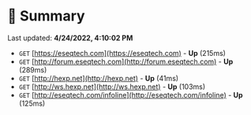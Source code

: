 # 📖 Summary
Last updated: **4/24/2022, 4:10:02 PM**

- `GET` [https://eseqtech.com](https://eseqtech.com) - **Up** (215ms)
- `GET` [http://forum.eseqtech.com](http://forum.eseqtech.com) - **Up** (289ms)
- `GET` [http://hexp.net](http://hexp.net) - **Up** (41ms)
- `GET` [http://ws.hexp.net](http://ws.hexp.net) - **Up** (103ms)
- `GET` [http://eseqtech.com/infoline](http://eseqtech.com/infoline) - **Up** (125ms)

